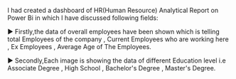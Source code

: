 I had created a dashboard of HR(Human Resource) Analytical Report on Power Bi in which I have discussed following fields:

▶ Firstly,the data of overall employees have been shown which is telling total Employees of the company , Current Employees who are working here , Ex Employees , Average Age of The Employees.

▶ Secondly,Each image is showing the data of different Education level i.e Associate Degree , High School , Bachelor's Degree , Master's Degree.
